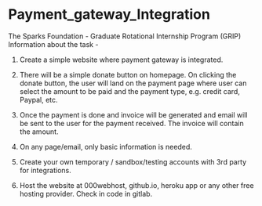 # Payment_gateway_Integration
The Sparks Foundation - Graduate Rotational Internship Program (GRIP)
Information about the task -

1. Create a simple website where payment gateway is integrated.

2. There will be a simple donate button on homepage. On clicking the donate button, the user will land on the payment page where user can select the amount to be paid and the payment type, e.g. credit card, Paypal, etc.

3. Once the payment is done and invoice will be generated and email will be sent to the user for the payment received. The invoice will contain the amount.

4. On any page/email, only basic information is needed.

5. Create your own temporary / sandbox/testing accounts with 3rd party for integrations.

6. Host the website at 000webhost, github.io, heroku app or any other free hosting provider. Check in code in gitlab.

